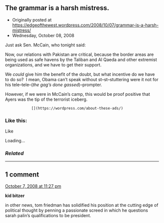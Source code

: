 ## The grammar is a harsh mistress.

 * Originally posted at https://edgeofthewest.wordpress.com/2008/10/07/grammar-is-a-harsh-mistress/
 * Wednesday, October 08, 2008

Just ask Sen. McCain, who tonight said:

Now, our relations with Pakistan are critical, because the border areas are being used as safe havens by the Taliban and Al Qaeda and other extremist organizations, and we have to get their support.

We _could_ give him the benefit of the doubt, but what incentive do we have to do so?  I mean, Obama can’t speak without st–st–stuttering were it not for his tele–tele–(_the gag’s done gassed_)–prompter.

However, if we were in McCain’s camp, this would be proof positive that Ayers was the tip of the terrorist iceberg.

		

			

				[](https://wordpress.com/about-these-ads/)
				

					
				

			

		

### Like this:


Like

 
Loading...


[]()

### _Related_


	

* * *

		

## 1 comment

		

	

		

[October 7, 2008 at 11:27 pm](https://edgeofthewest.wordpress.com/2008/10/07/grammar-is-a-harsh-mistress/#comment-22884)

**kid bitzer**

					

		

in other news, tom friedman has solidified his position at the cutting edge of political thought by penning a passionate screed in which he questions sarah palin’s qualifications to be president.

		

		

						

	

	

		

		

	

	  